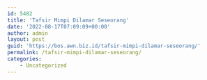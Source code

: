 ```yaml
---
id: 5482
title: 'Tafsir Mimpi Dilamar Seseorang'
date: '2022-08-17T07:09:09+00:00'
author: admin
layout: post
guid: 'https://bos.awn.biz.id/tafsir-mimpi-dilamar-seseorang/'
permalink: /tafsir-mimpi-dilamar-seseorang/
categories:
    - Uncategorized
---
```


